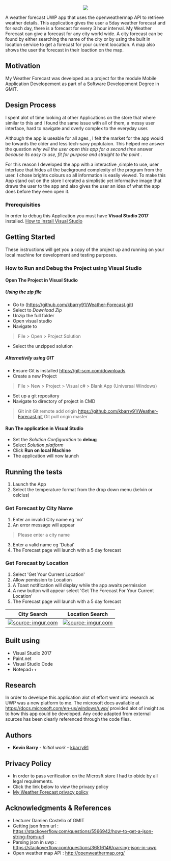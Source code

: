 


<p align="center">
  <img src = "https://github.com/kbarry91/Weather-Forecast/blob/master/WeatherForecast/Assets/AppWide310x150Logo.scale-200.png"/>
</p>

A weather forecast UWP app that uses the openweathermap API to  retrieve weather details. This application gives the user a 5day weather forecast and for each day, there is a forecast for every 3 hour interval. My Weather Forecast can give a forecast for any city world wide. A city forecast can be found by either searching the name of the city or by using the built in location service to get a forecast for your current loocation. A map also shows the user the forecast in their loaction on the map.

## Motivation

My Weather Forecast was developed as a project for the module Mobile Application Developement as part of a Software Developement Degree in GMIT.

## Design Process
I spent alot of time looking at other Applications on the store that where similar to this and I found the same issue with all of them, a messy user interface, hard to navigate and overly complex to the everyday user. 

Although the app is useable for all ages , I felt the market for the app would be towards the older and less tech-savy poplutaion. This helped me answer the question *why will the user open this app for a second time* answer *because its easy to use, fit for purpose and straight to the point* .

For this reason I developed the app with a interactive ,simple to use, user interface that hides all the background complexity of the program from the user. I chose brights colours so all information is easliy viewed. To make this App stand out on the store I created a simplistic yet informative image that draws the user to the app and also gives the user an idea of what the app does before they even open it.


### Prerequisities
In order to debug this Application you must have **Visual Studio 2017** installed.
[How to install Visual Studio](https://docs.microsoft.com/en-us/visualstudio/install/install-visual-studio )

## Getting Started

These instructions will get you a copy of the project up and running on your local machine for development and testing purposes.

### How to Run and Debug the Project using Visual Studio

#### Open The Project in Visual Studio

##### Using the zip file
- Go to (https://github.com/kbarry91/Weather-Forecast.git)
- Select to *Download Zip*
- Unzip the full folder
- Open visual studio
- Navigate to 
> File > Open > Project Solution
- Select the unzipped solution

##### Alternativily using GIT
- Ensure Git is installed https://git-scm.com/downloads
- Create a new Project
> File > New > Project > Visual c# > Blank App (Universal Windows)
- Set up a git repository
- Navigate to directory of project in CMD
>Git init
>Git remote add origin https://github.com/kbarry91/Weather-Forecast.git
>Git pull origin master

#### Run The application in Visual Studio
- Set the *Solution Configuration* to **debug** 
- Select *Solution platform*
- Click **Run on local Machine**
- The application will now launch

## Running the tests

1. Launch the App
2. Select the temperature format from the drop down menu (kelvin or celcius)

### Get Forecast by City Name
1. Enter an invalid City name eg 'no'
2. An error message will appear 
>Please enter a city name
3. Enter a valid name eg 'Dubai'
4. The Forecast page will launch with a 5 day forecast

### Get Forecast by Location
1. Select 'Get Your Current Location'
2. Allow pemission to Location
3. A Toast notification will display while the app awaits permission
4. A new button will appear select 'Get The Forecast For Your Current Location'
5. The Forecast page will launch with a 5 day forecast

City Search           |  Location Search
:-------------------------:|:-------------------------:
<a href="https://imgur.com/gnFR2JN"><img src="https://i.imgur.com/gnFR2JN.gif" title="source: imgur.com" /></a> | <a href="https://imgur.com/qFd3EfF"><img src="https://i.imgur.com/qFd3EfF.gif" title="source: imgur.com" /></a>

## Built using

* Visual Studio 2017
* Paint.net
* Visual Studio Code
* Notepad++


## Research 

In order to develope this application alot of effort went into research as UWP was a new platform to me. The microsoft docs available at https://docs.microsoft.com/en-us/windows/uwp/ provided alot of insight as to how this app could be developed. Any code adapted from external sources has been clearly referenced through the code files.


## Authors

* **Kevin Barry** - *Initial work* - [kbarry91](https://github.com/kbarry91)

## Privacy Policy
* In order to pass verification on the Microsft store I had to obide by all legal requirements.
* Click the link below to view the privacy policy
* [My Weather Forecast privacy policy](https://www.dropbox.com/s/e9zudqsho2a1py3/privacyPolicy.html?dl=0)

## Acknowledgments & References
* Lecturer Damien Costello of GMIT 
* Getting json from  url : https://stackoverflow.com/questions/5566942/how-to-get-a-json-string-from-url
* Parsing json in uwp : https://stackoverflow.com/questions/36516146/parsing-json-in-uwp
* Open weather map API  : http://openweathermap.org/
